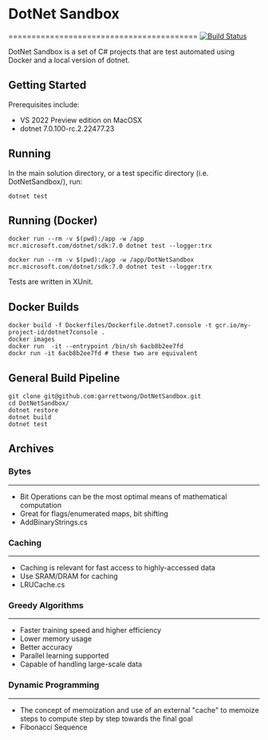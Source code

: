 # DotNet Sandbox
=========================================
[![Build Status](https://travis-ci.org/garrettwong/DotNetSandbox.svg?branch=master)](https://travis-ci.org/garrettwong/DotNetSandbox)

DotNet Sandbox is a set of C# projects that are test automated using Docker and a local version of dotnet.  

## Getting Started

Prerequisites include:
* VS 2022 Preview edition on MacOSX
* dotnet 7.0.100-rc.2.22477.23

## Running

In the main solution directory, or a test specific directory (i.e. DotNetSandbox/), run:

```dotnet test```

## Running (Docker)

```docker run --rm -v $(pwd):/app -w /app mcr.microsoft.com/dotnet/sdk:7.0 dotnet test --logger:trx```

```docker run --rm -v $(pwd):/app -w /app/DotNetSandbox mcr.microsoft.com/dotnet/sdk:7.0 dotnet test --logger:trx```

Tests are written in XUnit.

## Docker Builds

```
docker build -f Dockerfiles/Dockerfile.dotnet7.console -t gcr.io/my-project-id/dotnet7console .
docker images
docker run  -it --entrypoint /bin/sh 6acb8b2ee7fd
dockr run -it 6acb8b2ee7fd # these two are equivalent
```

## General Build Pipeline

```
git clone git@github.com:garrettwong/DotNetSandbox.git
cd DotNetSandbox/
dotnet restore
dotnet build
dotnet test
```

## Archives

### Bytes
-------------------------
- Bit Operations can be the most optimal means of mathematical computation
- Great for flags/enumerated maps, bit shifting
- AddBinaryStrings.cs

### Caching
-------------------------
- Caching is relevant for fast access to highly-accessed data
- Use SRAM/DRAM for caching
- LRUCache.cs

### Greedy Algorithms
-------------------------
- Faster training speed and higher efficiency
- Lower memory usage
- Better accuracy
- Parallel learning supported
- Capable of handling large-scale data

### Dynamic Programming
-------------------------
- The concept of memoization and use of an external "cache" to memoize steps to compute step by step towards the final goal
- Fibonacci Sequence

